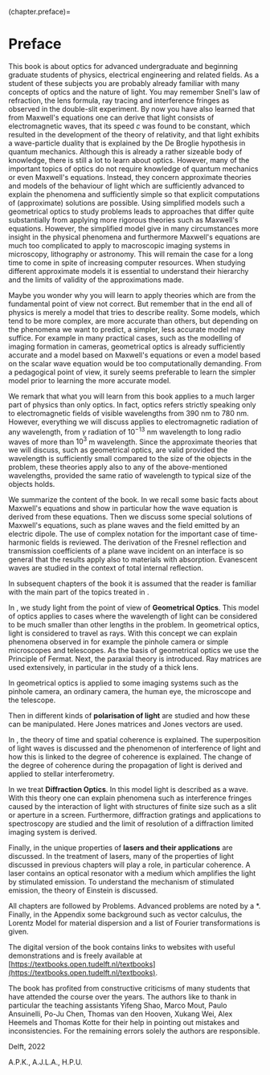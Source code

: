 (chapter.preface)=
# Preface

This book is about optics for advanced undergraduate and beginning graduate students of physics, electrical engineering and related fields.
As a student of these subjects you are probably already familiar with many concepts of optics and the nature of light.
You may remember Snell's law of refraction, the lens formula, ray tracing and interference fringes as observed in the double-slit experiment. By now you have also learned that from Maxwell's equations one can derive that light consists of electromagnetic waves, that its speed $c$ was found to be constant, which resulted in the development of the theory of relativity, and that light exhibits a wave-particle duality that is explained by the De Broglie hypothesis in quantum mechanics. Although this is already a rather sizeable body of knowledge, there is still a lot to learn about optics. However, many of the important topics of optics do not require knowledge of quantum mechanics or even Maxwell's equations. Instead, they concern approximate theories and models of the behaviour of light which are sufficiently advanced to explain the phenomena and sufficiently simple so that explicit computations of (approximate) solutions are possible. Using simplified models such a geometrical optics to study problems leads to approaches that differ quite substantially from applying more rigorous theories such as Maxwell's equations. However, the simplified model give in many circumstances more insight in the physical phenomena and furthermore Maxwell's equations are much too complicated to apply to macroscopic imaging systems in microscopy, lithography or astronomy. This will remain the case for a long time to come in spite of increasing computer resources. When studying different approximate models it is essential to understand their hierarchy and the limits of validity of the approximations made.

Maybe you wonder why you will learn to apply theories which are from the fundamental point of view not correct. But remember that in the end all of physics is merely a model that tries to describe reality. Some models, which tend to be more complex, are more accurate than others, but depending on the phenomena we want to predict, a simpler, less accurate model may suffice. For example in many practical cases, such as the modelling of imaging formation in cameras, geometrical optics is already sufficiently accurate and a model based on Maxwell's equations or even a model based on the scalar wave equation would be too computationally demanding. From a pedagogical point of view, it surely seems preferable to learn the simpler model prior to learning the more accurate model.

We remark that what you will learn from this book applies to a much larger part of physics than only optics. In fact, optics refers strictly speaking only to electromagnetic fields of visible wavelengths from 390 nm to 780 nm. However, everything we will discuss applies to electromagnetic radiation of any wavelength, from $\gamma$ radiation of
$10^{-13}$ nm wavelength to long radio waves of more than $10^3$ m wavelength. Since the approximate theories that we will discuss, such as geometrical optics, are valid provided the wavelength is sufficiently small compared to the size of the objects in the problem, these theories apply also to any of the above-mentioned wavelengths, provided the same ratio of wavelength to typical size of the objects holds.

We summarize the content of the book.
In [](chapter.basics) we recall some basic facts about Maxwell's equations and show in particular how the wave equation is derived from these equations. Then we discuss some special solutions of Maxwell's equations, such as plane waves and the field emitted by an electric dipole. The use of complex notation for the important case of time-harmonic fields is reviewed.
The derivation of the Fresnel reflection and transmission coefficients of a plane wave incident on an interface is so general that the results apply also to materials with absorption. Evanescent waves are studied in the context of total internal reflection.

In subsequent chapters of the book it is assumed that the reader is familiar with the main part of the topics treated in [](chapter.basics).

In [](chapter.GeomOptics), we study light from the point of view of **Geometrical Optics**.
This model of optics applies to cases where the wavelength of light can be considered to be much smaller than other lengths in the problem. In geometrical optics, light is considered to travel as rays. With this concept we can explain phenomena observed in for example the pinhole camera or simple microscopes and telescopes. As the basis of geometrical optics we use the Principle of Fermat. Next, the paraxial theory is introduced. Ray matrices are used extensively, in particular in the study of a thick lens.

In [](chapter.instrument) geometrical optics is applied to some imaging systems such as the pinhole camera, an ordinary camera, the human eye, the microscope and the telescope.

Then in [](chapter.polarisation) different kinds of **polarisation of light** are studied and how these can be manipulated. Here Jones matrices and Jones vectors are used.

In [](chapter.coherence), the theory of time and spatial coherence is explained. The superposition of light waves is discussed and the phenomenon of interference of light and how this is linked to the degree of coherence is explained. The change of the degree of coherence during the propagation of light is derived and applied to stellar interferometry.

In [](chapter.diffraction) we treat **Diffraction Optics**. In this model light is described as a wave. With this theory one can explain phenomena such as interference fringes caused by the interaction of light with structures of finite size such as a slit or aperture in a screen. Furthermore, diffraction gratings and applications to spectroscopy are studied and the limit of resolution of a diffraction limited imaging system is derived.

Finally, in [](chapter.lasers) the unique properties of **lasers and their applications** are discussed. In the treatment of lasers, many of the properties of light discussed in previous chapters will play a role, in particular coherence. A laser contains an optical resonator with a medium which amplifies the light by stimulated emission. To understand the mechanism of stimulated emission, the theory of Einstein is discussed.

All chapters are followed by Problems. Advanced problems are noted by a *.
Finally, in the Appendix some background such as vector calculus, the Lorentz Model for material dispersion and a list of Fourier transformations is given.


The digital version of the book contains links to websites with useful demonstrations and is freely available at
[https://textbooks.open.tudelft.nl/textbooks](https://textbooks.open.tudelft.nl/textbooks).


The book has profited from constructive criticisms of many students that have attended the course over the years. The authors like to thank in particular the teaching assistants Yifeng Shao, Marco Mout, Paulo Ansuinelli, Po-Ju Chen, Thomas van den Hooven, Xukang Wei, Alex Heemels and Thomas Kotte for their help in pointing out mistakes and inconsistencies. For the remaining errors solely the authors are responsible.

Delft, 2022 




A.P.K., A.J.L.A., H.P.U.